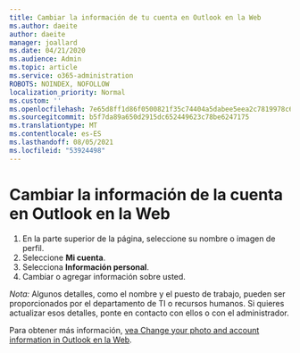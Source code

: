 ```yaml
---
title: Cambiar la información de tu cuenta en Outlook en la Web
ms.author: daeite
author: daeite
manager: joallard
ms.date: 04/21/2020
ms.audience: Admin
ms.topic: article
ms.service: o365-administration
ROBOTS: NOINDEX, NOFOLLOW
localization_priority: Normal
ms.custom: ''
ms.openlocfilehash: 7e65d8ff1d86f0500821f35c74404a5dabee5eea2c7819978c6742355ba13000
ms.sourcegitcommit: b5f7da89a650d2915dc652449623c78be6247175
ms.translationtype: MT
ms.contentlocale: es-ES
ms.lasthandoff: 08/05/2021
ms.locfileid: "53924498"
---
```

# <a name="change-account-information-in-outlook-on-the-web"></a>Cambiar la información de la cuenta en Outlook en la Web

1. En la parte superior de la página, seleccione su nombre o imagen de perfil.
1. Seleccione **Mi cuenta**.
1. Selecciona **Información personal**.
1. Cambiar o agregar información sobre usted.

*Nota:* Algunos detalles, como el nombre y el puesto de trabajo, pueden ser proporcionados por el departamento de TI o recursos humanos. Si quieres actualizar esos detalles, ponte en contacto con ellos o con el administrador.

Para obtener más información, [vea Change your photo and account information in Outlook en la Web](https://support.office.com/article/b2dbb289-851d-4bed-93c3-3e136f5659ec).